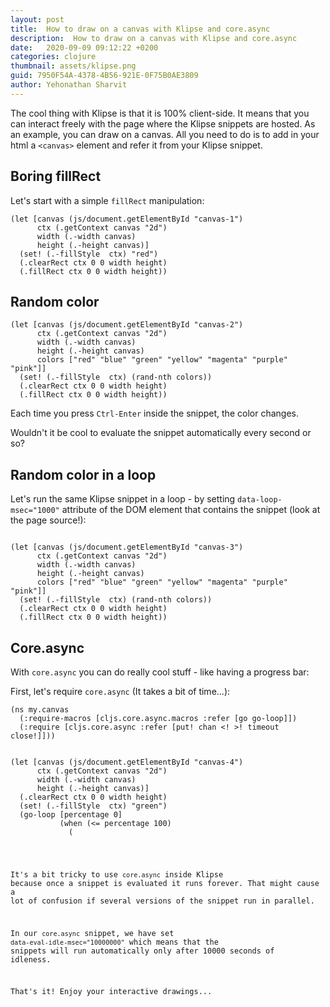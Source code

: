 ```yaml
---
layout: post
title:  How to draw on a canvas with Klipse and core.async
description:  How to draw on a canvas with Klipse and core.async
date:   2020-09-09 09:12:22 +0200
categories: clojure
thumbnail: assets/klipse.png
guid: 7950F54A-4378-4B56-921E-0F75B0AE3809
author: Yehonathan Sharvit
---
```



The cool thing with Klipse is that it is 100% client-side.
It means that you can interact freely with the page where the Klipse snippets are hosted. As an example, you can draw on a canvas. All you need to do is to add in your html a `<canvas>` element and refer it from your Klipse snippet.


## Boring fillRect

Let's start with a simple `fillRect` manipulation:

~~~klipse
(let [canvas (js/document.getElementById "canvas-1")
      ctx (.getContext canvas "2d")
      width (.-width canvas)
      height (.-height canvas)]
  (set! (.-fillStyle  ctx) "red")
  (.clearRect ctx 0 0 width height)
  (.fillRect ctx 0 0 width height))
~~~

<canvas id="canvas-1" width="500" height="300"></canvas>


## Random color


~~~klipse
(let [canvas (js/document.getElementById "canvas-2")
      ctx (.getContext canvas "2d")
      width (.-width canvas)
      height (.-height canvas)
      colors ["red" "blue" "green" "yellow" "magenta" "purple" "pink"]]
  (set! (.-fillStyle  ctx) (rand-nth colors))
  (.clearRect ctx 0 0 width height)
  (.fillRect ctx 0 0 width height))
~~~

<canvas id="canvas-2" width="500" height="300"></canvas>

Each time you press `Ctrl-Enter` inside the snippet, the color changes.

Wouldn't it be cool to evaluate the snippet automatically every second or so?

## Random color in a loop

Let's run the same Klipse snippet in a loop - by setting `data-loop-msec="1000"` attribute of the DOM element that contains the snippet (look at the page source!):

<pre><code class="language-klipse" data-loop-msec="1000">
(let [canvas (js/document.getElementById "canvas-3")
      ctx (.getContext canvas "2d")
      width (.-width canvas)
      height (.-height canvas)
      colors ["red" "blue" "green" "yellow" "magenta" "purple" "pink"]]
  (set! (.-fillStyle  ctx) (rand-nth colors))
  (.clearRect ctx 0 0 width height)
  (.fillRect ctx 0 0 width height))
</code></pre>

<canvas id="canvas-3" width="500" height="300"></canvas>


## Core.async

With  `core.async` you can do really cool stuff - like having a progress bar:

First, let's require `core.async` (It takes a bit of time...):

~~~klipse
(ns my.canvas
  (:require-macros [cljs.core.async.macros :refer [go go-loop]])
  (:require [cljs.core.async :refer [put! chan <! >! timeout close!]]))
~~~

<canvas id="canvas-4" width="500" height="50"></canvas>

<pre><code class="language-klipse" data-eval-idle-msec="10000000">
(let [canvas (js/document.getElementById "canvas-4")
      ctx (.getContext canvas "2d")
      width (.-width canvas)
      height (.-height canvas)]
  (.clearRect ctx 0 0 width height)
  (set! (.-fillStyle  ctx) "green")
  (go-loop [percentage 0]
           (when (<= percentage 100)
             (<! (timeout 200))
             (.fillRect ctx 0 (/ height 2) (/ (* width percentage) 100) 10)
             (recur (+ percentage 10)))))
</code></pre>

It's a bit tricky to use `core.async` inside Klipse because once a snippet is evaluated it runs forever. That might cause a lot of confusion if several versions of the snippet run in parallel.

In our `core.async` snippet, we have set `data-eval-idle-msec="10000000"` which means that the snippets will run automatically only after 10000 seconds of idleness.

That's it!
Enjoy your interactive drawings...


